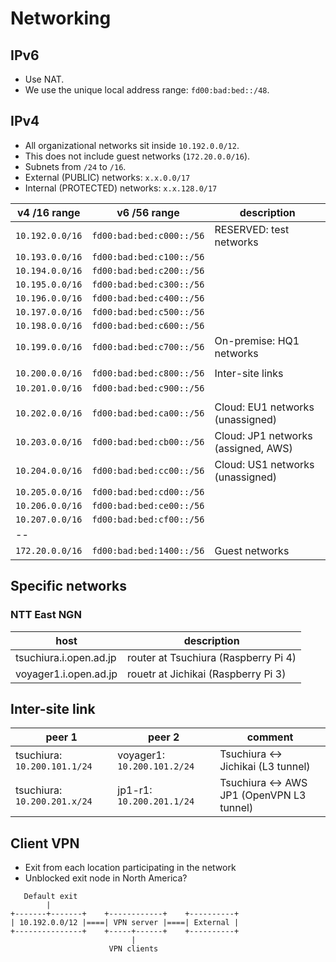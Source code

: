 # Networking

## IPv6

- Use NAT.
- We use the unique local address range: `fd00:bad:bed::/48`.

## IPv4

- All organizational networks sit inside `10.192.0.0/12`.
- This does not include guest networks (`172.20.0.0/16`).
- Subnets from `/24` to `/16`.
- External (PUBLIC) networks: `x.x.0.0/17`
- Internal (PROTECTED) networks: `x.x.128.0/17`

v4 /16 range | v6 /56 range | description
-------------|--------------|------------
`10.192.0.0/16` | `fd00:bad:bed:c000::/56` | RESERVED: test networks
`10.193.0.0/16` | `fd00:bad:bed:c100::/56` | 
`10.194.0.0/16` | `fd00:bad:bed:c200::/56` | 
`10.195.0.0/16` | `fd00:bad:bed:c300::/56` | 
`10.196.0.0/16` | `fd00:bad:bed:c400::/56` | 
`10.197.0.0/16` | `fd00:bad:bed:c500::/56` | 
`10.198.0.0/16` | `fd00:bad:bed:c600::/56` | 
`10.199.0.0/16` | `fd00:bad:bed:c700::/56` | On-premise: HQ1 networks
||
`10.200.0.0/16` | `fd00:bad:bed:c800::/56` | Inter-site links
`10.201.0.0/16` | `fd00:bad:bed:c900::/56` | 
||
`10.202.0.0/16` | `fd00:bad:bed:ca00::/56` | Cloud: EU1 networks (unassigned)
`10.203.0.0/16` | `fd00:bad:bed:cb00::/56` | Cloud: JP1 networks (assigned, AWS)
`10.204.0.0/16` | `fd00:bad:bed:cc00::/56` | Cloud: US1 networks (unassigned)
`10.205.0.0/16` | `fd00:bad:bed:cd00::/56` | 
`10.206.0.0/16` | `fd00:bad:bed:ce00::/56` | 
`10.207.0.0/16` | `fd00:bad:bed:cf00::/56` | 
-- |
`172.20.0.0/16` | `fd00:bad:bed:1400::/56` | Guest networks

## Specific networks
### NTT East NGN
host | description
-----|------------
tsuchiura.i.open.ad.jp | router at Tsuchiura (Raspberry Pi 4)
voyager1.i.open.ad.jp | rouetr at Jichikai (Raspberry Pi 3)


## Inter-site link
peer 1 | peer 2 | comment
-------|--------|------
tsuchiura: `10.200.101.1/24` | voyager1: `10.200.101.2/24` | Tsuchiura <-> Jichikai (L3 tunnel)
tsuchiura: `10.200.201.x/24` | jp1-r1: `10.200.201.1/24` | Tsuchiura <-> AWS JP1 (OpenVPN L3 tunnel)

## Client VPN

- Exit from each location participating in the network
- Unblocked exit node in North America?

```
   Default exit
        |
+-------+-------+    +------------+    +----------+
| 10.192.0.0/12 |====| VPN server |====| External |
+---------------+    +-----+------+    +----------+
                           |
                      VPN clients
```
